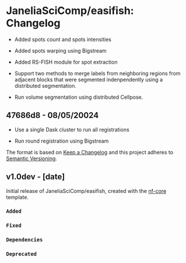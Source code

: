 # JaneliaSciComp/easifish: Changelog

* Added spots count and spots intensities

* Added spots warping using Bigstream

* Added RS-FISH module for spot extraction

* Support two methods to merge labels from neighboring regions from adjacent blocks that were segmented indenpendently using a distributed segmentation.

* Run volume segmentation using distributed Cellpose.

## 47686d8 - 08/05/20024

* Use a single Dask cluster to run all registrations

* Run round registration using Bigstream

The format is based on [Keep a Changelog](https://keepachangelog.com/en/1.0.0/)
and this project adheres to [Semantic Versioning](https://semver.org/spec/v2.0.0.html).

## v1.0dev - [date]

Initial release of JaneliaSciComp/easifish, created with the [nf-core](https://nf-co.re/) template.

### `Added`

### `Fixed`

### `Dependencies`

### `Deprecated`
